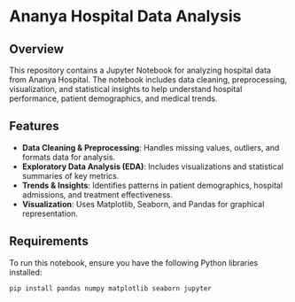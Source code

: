 # Ananya Hospital Data Analysis

## Overview

This repository contains a Jupyter Notebook for analyzing hospital data from Ananya Hospital. The notebook includes data cleaning, preprocessing, visualization, and statistical insights to help understand hospital performance, patient demographics, and medical trends.

## Features

- **Data Cleaning & Preprocessing**: Handles missing values, outliers, and formats data for analysis.
- **Exploratory Data Analysis (EDA)**: Includes visualizations and statistical summaries of key metrics.
- **Trends & Insights**: Identifies patterns in patient demographics, hospital admissions, and treatment effectiveness.
- **Visualization**: Uses Matplotlib, Seaborn, and Pandas for graphical representation.

## Requirements

To run this notebook, ensure you have the following Python libraries installed:

```bash
pip install pandas numpy matplotlib seaborn jupyter
